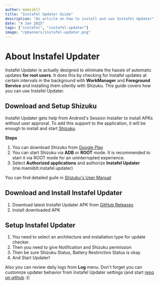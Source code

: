 ```yaml
---
author: mamiiblt
title: "Instafel Updater Guide"
description: "An article on how to install and use Instafel Updater"
date: "4 Jan 2025"
tags: ["instafel", "instafel-updater"]
image: "/pbanners/instafel-updater.png"
---
```


# About Instafel Updater

Instafel Updater is actually designed to eliminate the hassle of automatic updates **for root users**. It does this by checking for Instafel updates at certain intervals in the background with **WorkManager** and **Foreground Service** and installing them silently with Shizuku. This guide covers how you can use Instafel Updater.

## Download and Setup Shizuku

Instafel Updater gets help from Android's Session Installer to install APKs without user approval. To add this support to the application, it will be enough to install and start [Shizuku](https://shizuku.rikka.app/guide/setup/).

**Steps**

1. You can download Shizuku from [Google Play](https://play.google.com/store/apps/details?id=moe.shizuku.privileged.api)
2. You can start Shizuku via **ADB** or **ROOT** mode. It is recommended to start it via ROOT mode for an uninterrupted experience.
3. Select **Authorized applications** and authorize **Instafel Updater** (me.mamiiblt.instafel.updater)

You can find detailed guile in [Shizuku's User Manual](https://shizuku.rikka.app/guide/setup/)

## Download and Install Instafel Updater

1. Download latest Instafel Updater APK from [GitHub Releases](https://github.com/mamiiblt/instafel-updater/releases/latest)
2. Install downloaded APK

## Setup Instafel Updater

1. You need to select an architecture and installation type for update checker.
2. Then you need to give Notification and Shizuku permission
3. Then be sure Shizuku Status, Battery Restiriction Status is okay
4. And Start Updater!

Also you can review daily logs from **Log** menu. Don't forget you can customize updater behavior from Instafel Updater settings (and start [repo on github](https://github.com/mamiiblt/instafel-updater) :))
